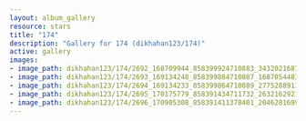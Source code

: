 ```yaml
---
layout: album_gallery
resource: stars
title: "174"
description: "Gallery for 174 (dikhahan123/174)"
active: gallery
images:
- image_path: dikhahan123/174/2692_168709944_858399924710883_3432021687493220727_n.jpg
- image_path: dikhahan123/174/2693_169134248_858399884710887_1687054483220355703_n.jpg
- image_path: dikhahan123/174/2694_169134233_858399864710889_2775288911701160185_n.jpg
- image_path: dikhahan123/174/2695_170175779_858391434711732_263216292169310128_n.jpg
- image_path: dikhahan123/174/2696_170905308_858391411378401_204628169955588646_n.jpg
---
```


